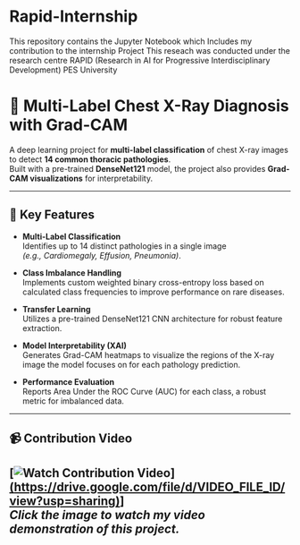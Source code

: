 # Rapid-Internship
This repository contains the Jupyter Notebook which Includes my contribution to the internship Project
This reseach was conducted under the research centre RAPID (Research in AI for Progressive Interdisciplinary Development) PES University


# 🏥 Multi-Label Chest X-Ray Diagnosis with Grad-CAM

A deep learning project for **multi-label classification** of chest X-ray images to detect **14 common thoracic pathologies**.  
Built with a pre-trained **DenseNet121** model, the project also provides **Grad-CAM visualizations** for interpretability.

---

## 🚀 Key Features

- **Multi-Label Classification**  
  Identifies up to 14 distinct pathologies in a single image  
  *(e.g., Cardiomegaly, Effusion, Pneumonia)*.

- **Class Imbalance Handling**  
  Implements custom weighted binary cross-entropy loss based on calculated class frequencies to improve performance on rare diseases.

- **Transfer Learning**  
  Utilizes a pre-trained DenseNet121 CNN architecture for robust feature extraction.

- **Model Interpretability (XAI)**  
  Generates Grad-CAM heatmaps to visualize the regions of the X-ray image the model focuses on for each pathology prediction.

- **Performance Evaluation**  
  Reports Area Under the ROC Curve (AUC) for each class, a robust metric for imbalanced data.

---

## 📹 Contribution Video
[![Watch Contribution Video](./chest_image)][(https://drive.google.com/file/d/VIDEO_FILE_ID/view?usp=sharing)](https://drive.google.com/file/d/1iqpk_XtialCJ7Ek2I-Cu092rj8Kjn8Im/view)]  
*Click the image to watch my video demonstration of this project.*
---


